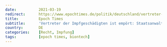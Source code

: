 ```yaml
---
date:          2021-03-19
redirect:      https://www.epochtimes.de/politik/deutschland/vertreter-der-impfgeschaedigten-ist-empoert-staatsanwalt-weist-53-seitige-strafanzeige-zurueck-a3472049.html
title:         Epoch Times
subtitle:      'Vertreter der Impfgeschädigten ist empört: Staatsanwalt weist 53-seitige Strafanzeige zurück'
country:       DE
categories:    [Recht, Impfung]
tags:          [epoch times, biontech]
---
```

